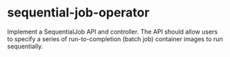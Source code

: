# sequential-job-operator
Implement a SequentialJob API and controller. The API should allow users to specify a series of run-to-completion (batch job) container images to run sequentially.
